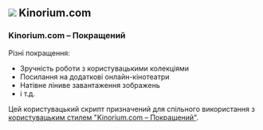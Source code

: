 ## ![](https://icons.duckduckgo.com/ip3/kinorium.com.ico) Kinorium.com

### Kinorium.com – Покращений

Різні покращення:

* Зручність роботи з користувацькими колекціями
* Посилання на додаткові онлайн-кінотеатри
* Натівне ліниве завантаження зображень
* і т.д.

Цей користувацький скрипт призначений для спільного використання з [користувацьким стилем "Kinorium.com – Покращений"](https://github.com/Athari/AthariUserCSS#kinorium).